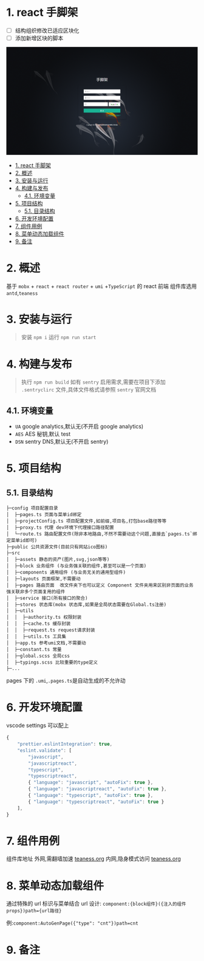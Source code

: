 # 1. react 手脚架

- [ ] 结构组织修改已适应区块化
- [ ] 添加新增区块的脚本

![页面截图](./public/welcome.png)

<!-- TOC -->

- [1. react 手脚架](#1-react-手脚架)
- [2. 概述](#2-概述)
- [3. 安装与运行](#3-安装与运行)
- [4. 构建与发布](#4-构建与发布)
  - [4.1. 环境变量](#41-环境变量)
- [5. 项目结构](#5-项目结构)
  - [5.1. 目录结构](#51-目录结构)
- [6. 开发环境配置](#6-开发环境配置)
- [7. 组件用例](#7-组件用例)
- [8. 菜单动态加载组件](#8-菜单动态加载组件)
- [9. 备注](#9-备注)

<!-- /TOC -->

# 2. 概述

基于 `mobx` + `react` + `react router` + `umi` +`TypeScript` 的 react 前端
组件库选用 `antd`,`teaness`

# 3. 安装与运行

> 安装 `npm i`
> 运行 `npm run start`

# 4. 构建与发布

> 执行 `npm run build`
> 如有 `sentry` 启用需求,需要在项目下添加 `.sentryclirc` 文件,具体文件格式请参照 `sentry` 官网文档

## 4.1. 环境变量

- `UA` google analytics,默认无(不开启 google analytics)
- `AES` AES 秘钥,默认 test
- `DSN` sentry DNS,默认无(不开启 sentry)

# 5. 项目结构

## 5.1. 目录结构

```
├─config 项目配置目录
│  ├─pages.ts 页面与菜单id绑定
│  ├─projectConfig.ts 项目配置文件,如前缀,项目名,打包base路径等等
│  ├─proxy.ts 代理 dev环境下代理接口路径配置
│  └─route.ts 路由配置文件(除非本地路由,不然不需要动这个问题,直接去`pages.ts`绑定菜单id即可)
├─public 公共资源文件(目前只有网站ico图标)
├─src
│  ├─assets 静态的资产(图片,svg,json等等)
│  ├─block 业务组件 (与业务强关联的组件,甚至可以是一个页面)
│  ├─components 通用组件 (与业务无关的通用型组件)
│  ├─layouts 页面框架,不需要动
│  ├─pages 路由页面  改文件夹下也可以定义 Component 文件夹用来区别非页面的业务强关联非多个页面复用的组件
│  ├─service 接口(所有接口的聚合)
│  ├─stores 状态库(mobx 状态库,如果是全局状态需要在Global.ts注册)
│  ├─utils
│  │  ├─authority.ts 权限封装
│  │  ├─cache.ts 缓存封装
│  │  ├─request.ts request请求封装
│  │  ├─utils.ts 工具集
│  ├─app.ts 参考umi文档,不需要动
│  ├─constant.ts 常量
│  ├─global.scss 全局css
│  ├─typings.scss 比较重要的type定义
├─...

```

pages 下的 `.umi`,`.pages.ts`是自动生成的不允许动

# 6. 开发环境配置

vscode settings 可以配上

```javaScript
{
    "prettier.eslintIntegration": true,
    "eslint.validate": [
        "javascript",
        "javascriptreact",
        "typescript",
        "typescriptreact",
        { "language": "javascript", "autoFix": true },
        { "language": "javascriptreact", "autoFix": true },
        { "language": "typescript", "autoFix": true },
        { "language": "typescriptreact", "autoFix": true }
    ],
}
```

# 7. 组件用例

组件库地址
外网,需翻墙加速 [teaness.org](https://teaness.org/)
内网,隐身模式访问 [teaness.org](http://teaness.org/)

# 8. 菜单动态加载组件

通过特殊的 url 标识与菜单结合
url 设计: `component:{block组件}({注入的组件props})path={url路径}`

例:`component:AutoGenPage({"type": "cnt"})path=cnt`

# 9. 备注

